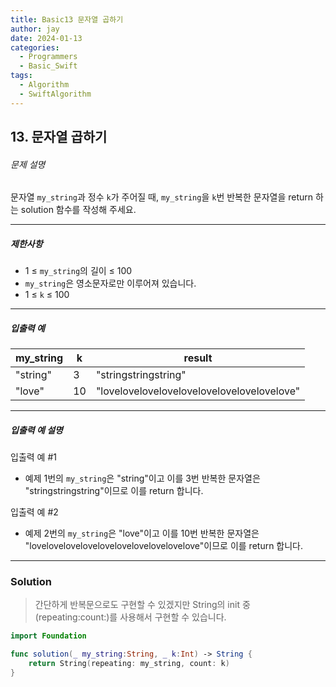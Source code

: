 ```yaml
---
title: Basic13 문자열 곱하기
author: jay
date: 2024-01-13
categories:
  - Programmers
  - Basic_Swift
tags:
  - Algorithm
  - SwiftAlgorithm
---
```

## 13. 문자열 곱하기

###### 문제 설명

문자열 `my_string`과 정수 `k`가 주어질 때, `my_string`을 `k`번 반복한 문자열을 return 하는 solution 함수를 작성해 주세요.

---

##### 제한사항

- 1 ≤ `my_string`의 길이 ≤ 100
- `my_string`은 영소문자로만 이루어져 있습니다.
- 1 ≤ `k` ≤ 100

---

##### 입출력 예

|my_string|k|result|
|---|---|---|
|"string"|3|"stringstringstring"|
|"love"|10|"lovelovelovelovelovelovelovelovelovelove"|

---

##### 입출력 예 설명

입출력 예 #1

- 예제 1번의 `my_string`은 "string"이고 이를 3번 반복한 문자열은 "stringstringstring"이므로 이를 return 합니다.

입출력 예 #2

- 예제 2번의 `my_string`은 "love"이고 이를 10번 반복한 문자열은 "lovelovelovelovelovelovelovelovelovelove"이므로 이를 return 합니다.

---

### Solution 

>간단하게 반복문으로도 구현할 수 있겠지만 String의 init 중 (repeating:count:)를 사용해서 구현할 수 있습니다.

```swift 
import Foundation

func solution(_ my_string:String, _ k:Int) -> String {
    return String(repeating: my_string, count: k)
}
```
